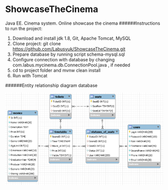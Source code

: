 # ShowcaseTheCinema
Java EE. Cinema system. 
Online showcase the cinema
######Instructions to run the project:

1. Download and install jdk 1.8, Git, Apache Tomcat, MySQL
2. Clone project: git clone https://github.com/Labusyuk/ShowcaseTheCinema.git
3. Prepare database by running script schema-mysql.sql
4. Configure connection with database by changing com.labus.mycinema.db.ConnectionPool.java , if needed
5. cd to project folder and mvnw clean install
6. Run with Tomcat

######Entity relationship diagram database

![Image of Yaktocat](https://github.com/Labusyuk/ShowcaseTheCinema/blob/master/CinemaBDModelFirst.png?raw=true)


